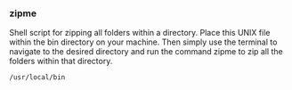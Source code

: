 ### zipme

Shell script for zipping all folders within a directory. Place this UNIX file within the bin directory on your machine. Then simply use the terminal to navigate to the desired directory and run the command zipme to zip all the folders within that directory.

```
/usr/local/bin
```
